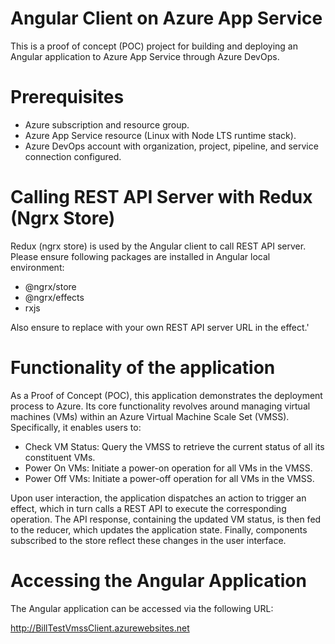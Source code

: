 # Angular Client on Azure App Service
This is a proof of concept (POC) project for building and deploying an Angular application to Azure App Service through Azure DevOps.

# Prerequisites
- Azure subscription and resource group.
- Azure App Service resource (Linux with Node LTS runtime stack).
- Azure DevOps account with organization, project, pipeline, and service connection configured.

# Calling REST API Server with Redux (Ngrx Store)
Redux (ngrx store) is used by the Angular client to call REST API server.  Please ensure following packages are installed in Angular local environment:
- @ngrx/store
- @ngrx/effects
- rxjs
  
Also ensure to replace with your own REST API server URL in the effect.'

# Functionality of the application
As a Proof of Concept (POC), this application demonstrates the deployment process to Azure. Its core functionality revolves around managing virtual machines (VMs) within an Azure Virtual Machine Scale Set (VMSS). Specifically, it enables users to:

- Check VM Status: Query the VMSS to retrieve the current status of all its constituent VMs.
- Power On VMs: Initiate a power-on operation for all VMs in the VMSS.
- Power Off VMs: Initiate a power-off operation for all VMs in the VMSS.

Upon user interaction, the application dispatches an action to trigger an effect, which in turn calls a REST API to execute the corresponding operation. The API response, containing the updated VM status, is then fed to the reducer, which updates the application state. Finally, components subscribed to the store reflect these changes in the user interface.

# Accessing the Angular Application
The Angular application can be accessed via the following URL:

http://BillTestVmssClient.azurewebsites.net
